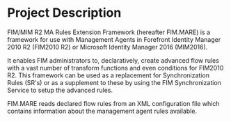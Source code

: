 # Project Description
FIM/MIM R2 MA Rules Extension Framework (hereafter FIM.MARE) is a framework for use with Management Agents in Forefront Identity Manager 2010 R2 (FIM2010 R2) or Microsoft Identity Manager 2016 (MIM2016). 

It enables FIM administrators to, declaratively, create advanced flow rules with a vast number of transform functions and even conditions for FIM2010 R2. This framework can be used as a replacement for Synchronization Rules (SR's) or as a supplement to these by using the FIM Synchronization Service to setup the advanced rules.

FIM.MARE reads declared flow rules from an XML configuration file which contains information about the management agent rules available.
